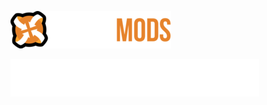 ![Nexus Mods](https://raw.githubusercontent.com/SpikeHimself/resources/main/images/thirdparty/nexus-logo-small.png)

![Thunderstore](https://raw.githubusercontent.com/SpikeHimself/resources/main/images/thirdparty/thunderstore-logo-small.png)